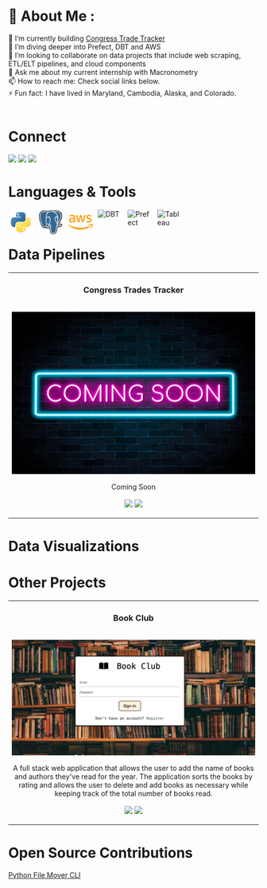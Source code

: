 <h1>💫 About Me : </h1>
🔭 I’m currently building <a href="https://github.com/burd5/congress_stock_trading" target="_blank">Congress Trade Tracker</a> <br>
🌱 I’m diving deeper into Prefect, DBT and AWS<br>
👯 I’m looking to collaborate on data projects that include web scraping, ETL/ELT pipelines, and cloud components <br>
💬 Ask me about my current internship with Macronometry <br>
📫 How to reach me: Check social links below. <br>
⚡ Fun fact: I have lived in Maryland, Cambodia, Alaska, and Colorado. <br><br>

<h1>Connect</h1>

<p>
  <a href="https://www.linkedin.com/in/austin-burdette/" target="_blank">
    <img src="https://img.shields.io/badge/LinkedIn-0077B5?style=for-the-badge&logo=linkedin&logoColor=white "/></a>
  <a href="https://public.tableau.com/app/profile/austin.burdette7768/vizzes" target="_blank">
    <img src="https://img.shields.io/badge/Tableau-E97627?style=for-the-badge&logo=Tableau&logoColor=white" /></a>
  <a href="" target="_blank">
      <img src="https://img.shields.io/badge/Gmail-D14836?style=for-the-badge&logo=gmail&logoColor=white"/></a> 
</p>

<h1>Languages & Tools</h1>
  <img align="left" alt="Python" width="50px" style="padding-right:10px;" src="https://raw.githubusercontent.com/devicons/devicon/6910f0503efdd315c8f9b858234310c06e04d9c0/icons/python/python-original.svg" />
  <img align="left" alt="PostgreSQL" width="50px" style="padding-right:10px;" src="https://raw.githubusercontent.com/devicons/devicon/6910f0503efdd315c8f9b858234310c06e04d9c0/icons/postgresql/postgresql-original.svg" />
  <img align="left" alt="AWS" width="50px" style="padding-right:10px" src="https://raw.githubusercontent.com/devicons/devicon/6910f0503efdd315c8f9b858234310c06e04d9c0/icons/amazonwebservices/amazonwebservices-plain-wordmark.svg" />
  <img align="left" alt="DBT" width="50px" style="padding-right:10px" src="https://seeklogo.com/images/D/dbt-logo-500AB0BAA7-seeklogo.com.png" />
  <img align="left" alt="Prefect" width="50px" style="padding-right:10px" src="https://docs-legacy.prefect.io/assets/wordmark-color-vertical.svg" />
  <img align="left" alt="Tableau" width="50px" style="padding-right:10px" src="https://www.svgrepo.com/show/354428/tableau-icon.svg" />

<br />
<br />
<h1>Data Pipelines</h1>
<table>
  
  <tr>
      <td width="50%" valign="top">
      <h3 align="center">Congress Trades Tracker</h3>
        <br />
      <a target="_blank" href="">
            <img src="images/comingsoon.jpeg" width="100%"  alt=""/></a>
        <br />
        <p align="center"> Coming Soon
         <br /><br />
      <a href="" target="_blank">
        <img src="https://img.shields.io/badge/GitHub-100000?style=for-the-badge&logo=github&logoColor=white"/></a>
      <a href="" target="_blank">
        <img src="https://img.shields.io/badge/website-000000?style=for-the-badge&logo=About.me&logoColor=white"/></a>
      </p>
        <p><strong></p>
      </td>
      <!--    <td width="50%" valign="top">
      <h3 align="center">Congress Trades Tracker</h3>
        <br />
      <a target="_blank" href="">
            <img src="" width="100%"  alt=""/>
        </a>
        <br />
        <p align="center"> Coming Soon
         <br /><br />
      <a href="" target="_blank">
        <img src="https://img.shields.io/static/v1?label=|&message=REPO&color=35F5FA&style=plastic&logo=github&logo-color=white"/>
      </a>
      <a href="" target="_blank">
        <img src="https://img.shields.io/static/v1?label=|&message=WEBSITE&color=35F5FA&style=plastic&logo=wordpress&logo-color=white"/>
      </a>
      </p>
        <p><strong></p>
      </td>
        </strong>
          -->
</table>

<h1>Data Visualizations</h1>

<h1>Other Projects</h1>

<table>
  
  <tr>
      <td width="50%" valign="top">
      <h3 align="center">Book Club</h3>
        <br />
      <a target="_blank" href="https://bookclub.cyclic.app/">
            <img src="images/bookclub.png" width="100%"  alt=""/>
        </a>
        <br />
        <p align="center"> A full stack web application that allows the user to add the name of books and authors they've read for the year. The application sorts the books by rating and allows the user to delete and add books as necessary while keeping track of the total number of books read.
       <br /><br />
      <a href="https://github.com/burd5/book_club_ejs" target="_blank">
      <img src="https://img.shields.io/badge/GitHub-100000?style=for-the-badge&logo=github&logoColor=white"/></a>
      <a href="https://bookclub.cyclic.app/" target="_blank">
      <img src="https://img.shields.io/badge/website-000000?style=for-the-badge&logo=About.me&logoColor=white"/></a>
      </p>
        <p><strong></p>
      </td>

</table>

<h1>Open Source Contributions</h1>

<p>
  <a href="https://github.com/AustinCGomez/Python-File-Mover-CLI/pull/40">Python File Mover CLI</a>
</p>



